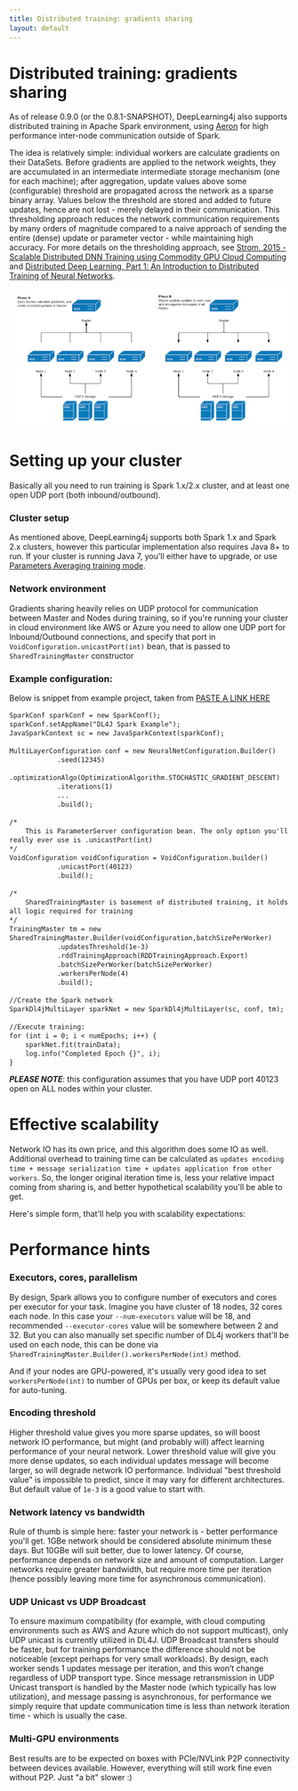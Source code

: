 ```yaml
---
title: Distributed training: gradients sharing
layout: default
---
```


# Distributed training: gradients sharing

As of release 0.9.0 (or the 0.8.1-SNAPSHOT), DeepLearning4j also supports distributed training in Apache Spark environment, using [Aeron](https://github.com/real-logic/Aeron) for high performance inter-node communication outside of Spark.

The idea is relatively simple: individual workers are calculate gradients on their DataSets. 
Before gradients are applied to the network weights, they are accumulated in an intermediate intermediate storage mechanism (one for each machine); 
after aggregation, update values above some (configurable) threshold are propagated across the network as a sparse binary array. 
Values below the threshold are stored and added to future updates, hence are not lost - merely delayed in their communication. 
This thresholding approach reduces the network communication requirements by many orders of magnitude compared to a 
naive approach of sending the entire (dense) update or parameter vector - while maintaining high accuracy. 
For more details on the thresholding approach, see [Strom, 2015 - Scalable Distributed DNN Training using Commodity GPU Cloud Computing](http://nikkostrom.com/publications/interspeech2015/strom_interspeech2015.pdf) and [Distributed Deep Learning, Part 1: An Introduction to Distributed Training of Neural Networks](http://engineering.skymind.io/distributed-deep-learning-part-1-an-introduction-to-distributed-training-of-neural-networks).
 
![Two phases within cluster](./img/distributed.png)


# Setting up your cluster
Basically all you need to run training is Spark 1.x/2.x cluster, and at least one open UDP port (both inbound/outbound).

### Cluster setup
As mentioned above, DeepLearning4j supports both Spark 1.x and Spark 2.x clusters, however this particular implementation also requires Java 8+ to run. If your cluster is running Java 7, you'll either have to upgrade, or use [Parameters Averaging training mode](https://deeplearning4j.org/spark).

### Network environment
Gradients sharing heavily relies on UDP protocol for communication between Master and Nodes during training, so if you're running your cluster in cloud environment like AWS or Azure you need to allow one UDP port for Inbound/Outbound connections, and specify that port in `VoidConfiguration.unicastPort(int)` bean, that is passed to `SharedTrainingMaster` constructor 

### Example configuration:

Below is snippet from example project, taken from [PASTE A LINK HERE]()  

```
SparkConf sparkConf = new SparkConf();
sparkConf.setAppName("DL4J Spark Example");
JavaSparkContext sc = new JavaSparkContext(sparkConf);

MultiLayerConfiguration conf = new NeuralNetConfiguration.Builder()
            .seed(12345)
            .optimizationAlgo(OptimizationAlgorithm.STOCHASTIC_GRADIENT_DESCENT)
            .iterations(1)
            ...
            .build();

/*
    This is ParameterServer configuration bean. The only option you'll really ever use is .unicastPort(int) 
*/
VoidConfiguration voidConfiguration = VoidConfiguration.builder()
            .unicastPort(40123)
            .build();

/*
    SharedTrainingMaster is basement of distributed training, it holds all logic required for training 
*/
TrainingMaster tm = new SharedTrainingMaster.Builder(voidConfiguration,batchSizePerWorker)
            .updatesThreshold(1e-3)
            .rddTrainingApproach(RDDTrainingApproach.Export)
            .batchSizePerWorker(batchSizePerWorker)
            .workersPerNode(4)
            .build();

//Create the Spark network
SparkDl4jMultiLayer sparkNet = new SparkDl4jMultiLayer(sc, conf, tm);

//Execute training:
for (int i = 0; i < numEpochs; i++) {
    sparkNet.fit(trainData);
    log.info("Completed Epoch {}", i);
}
```
**_PLEASE NOTE_**: this configuration assumes that you have UDP port 40123 open on ALL nodes within your cluster.


# Effective scalability
Network IO has its own price, and this algorithm does some IO as well. Additional overhead to training time can be calculated as `updates encoding time + message serialization time + updates application from other workers`.
So, the longer original iteration time is, less your relative impact coming from sharing is, and better hypothetical scalability you'll be able to get.

Here's simple form, that'll help you with scalability expectations:


# Performance hints

### Executors, cores, parallelism
By design, Spark allows you to configure number of executors and cores per executor for your task. Imagine you have cluster of 18 nodes, 32 cores each node.
In this case your `--num-executors` value will be 18, and recommended `--executor-cores` value will be somewhere between 2 and 32. But you can also manually set specific number of DL4j workers that'll be used on each node, this can be done via `SharedTrainingMaster.Builder().workersPerNode(int)` method. 
  
And if your nodes are GPU-powered, it's usually very good idea to set `workersPerNode(int)` to number of GPUs per box, or keep its default value for auto-tuning.

### Encoding threshold
Higher threshold value gives you more sparse updates, so will boost network IO performance, but might (and probably will) affect learning performance of your neural network.
Lower threshold value will give you more dense updates, so each individual updates message will become larger, so will degrade network IO performance. Individual "best threshold value" is impossible to predict, since it may vary for different architectures. But default value of `1e-3` is a good value to start with.

### Network latency vs bandwidth
Rule of thumb is simple here: faster your network is - better performance you'll get. 1GBe network should be considered absolute minimum these days. But 10GBe will suit better, due to lower latency.
Of course, performance depends on network size and amount of computation. Larger networks require greater bandwidth, but require more time per iteration (hence possibly leaving more time for asynchronous communication).

### UDP Unicast vs UDP Broadcast
To ensure maximum compatibility (for example, with cloud computing environments such as AWS and Azure which do not support multicast), only UDP unicast is currently utilized in DL4J. UDP Broadcast transfers should be faster, but for training performance the difference should not be noticeable (except perhaps for very small workloads). By design, each worker sends 1 updates message per iteration, and this won’t change regardless of UDP transport type. Since message retransmission in UDP Unicast transport is handled by the Master node (which typically has low utilization), and message passing is asynchronous, for performance we simply require that update communication time is less than network iteration time - which is usually the case.

### Multi-GPU environments
Best results are to be expected on boxes with PCIe/NVLink P2P connectivity between devices available. However, everything will still work fine even without P2P. Just "a bit" slower :)